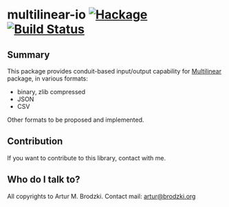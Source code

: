 # multilinear-io [![Hackage](https://img.shields.io/hackage/v/multilinear-io.svg)](https://hackage.haskell.org/package/multilinear-io) [![Build Status](https://travis-ci.org/ArturB/multilinear-io.svg?branch=master)](https://travis-ci.org/ArturB/multilinear-io) 

## Summary
This package provides conduit-based input/output capability for [Multilinear](https://github.com/ArturB/multilinear) package, in various formats:
- binary, zlib compressed
- JSON
- CSV

Other formats to be proposed and implemented. 

## Contribution

If you want to contribute to this library, contact with me. 

## Who do I talk to?

All copyrights to Artur M. Brodzki.
Contact mail: artur@brodzki.org
